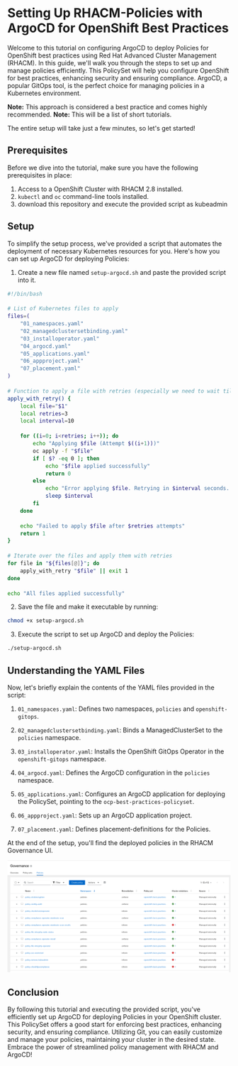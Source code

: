 # Setting Up RHACM-Policies with ArgoCD for OpenShift Best Practices

Welcome to this tutorial on configuring ArgoCD to deploy Policies for OpenShift best practices using Red Hat Advanced Cluster Management (RHACM). In this guide, we'll walk you through the steps to set up and manage policies efficiently. This PolicySet will help you configure OpenShift for best practices, enhancing security and ensuring compliance. ArgoCD, a popular GitOps tool, is the perfect choice for managing policies in a Kubernetes environment.

**Note:** This approach is considered a best practice and comes highly recommended.
**Note:** This will be a list of short tutorials.

The entire setup will take just a few minutes, so let's get started!

## Prerequisites

Before we dive into the tutorial, make sure you have the following prerequisites in place:

1. Access to a OpenShift Cluster with RHACM 2.8 installed.
2. `kubectl` and `oc` command-line tools installed.
3. download this repository and execute the provided script as kubeadmin

## Setup

To simplify the setup process, we've provided a script that automates the deployment of necessary Kubernetes resources for you. Here's how you can set up ArgoCD for deploying Policies:

1. Create a new file named `setup-argocd.sh` and paste the provided script into it.

```bash
#!/bin/bash

# List of Kubernetes files to apply
files=(
    "01_namespaces.yaml"
    "02_managedclustersetbinding.yaml"
    "03_installoperator.yaml"
    "04_argocd.yaml"
    "05_applications.yaml"
    "06_appproject.yaml"
    "07_placement.yaml"
)

# Function to apply a file with retries (especially we need to wait till GitopsOperator is installed)
apply_with_retry() {
    local file="$1"
    local retries=3
    local interval=10

    for ((i=0; i<retries; i++)); do
        echo "Applying $file (Attempt $((i+1)))"
        oc apply -f "$file"
        if [ $? -eq 0 ]; then
            echo "$file applied successfully"
            return 0
        else
            echo "Error applying $file. Retrying in $interval seconds..."
            sleep $interval
        fi
    done

    echo "Failed to apply $file after $retries attempts"
    return 1
}

# Iterate over the files and apply them with retries
for file in "${files[@]}"; do
    apply_with_retry "$file" || exit 1
done

echo "All files applied successfully"
```

2. Save the file and make it executable by running:

```bash
chmod +x setup-argocd.sh
```

3. Execute the script to set up ArgoCD and deploy the Policies:

```bash
./setup-argocd.sh
```

## Understanding the YAML Files

Now, let's briefly explain the contents of the YAML files provided in the script:

1. `01_namespaces.yaml`: Defines two namespaces, `policies` and `openshift-gitops`.

2. `02_managedclustersetbinding.yaml`: Binds a ManagedClusterSet to the `policies` namespace.

3. `03_installoperator.yaml`: Installs the OpenShift GitOps Operator in the `openshift-gitops` namespace.

4. `04_argocd.yaml`: Defines the ArgoCD configuration in the `policies` namespace.

5. `05_applications.yaml`: Configures an ArgoCD application for deploying the PolicySet, pointing to the `ocp-best-practices-policyset`.

6. `06_appproject.yaml`: Sets up an ArgoCD application project.

7. `07_placement.yaml`: Defines placement-definitions for the Policies.

At the end of the setup, you'll find the deployed policies in the RHACM Governance UI.

![Policy Dashboard](files/policies.png)

## Conclusion

By following this tutorial and executing the provided script, you've efficiently set up ArgoCD for deploying Policies in your OpenShift cluster. This PolicySet offers a good start for enforcing best practices, enhancing security, and ensuring compliance. Utilizing Git, you can easily customize and manage your policies, maintaining your cluster in the desired state. Embrace the power of streamlined policy management with RHACM and ArgoCD!
